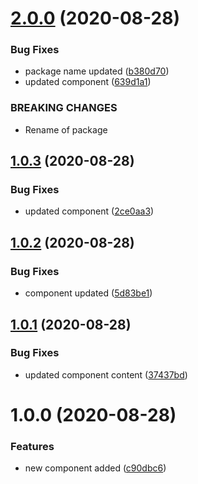 # [2.0.0](https://github.com/sharanyavinod/test-app/compare/v1.0.3...v2.0.0) (2020-08-28)


### Bug Fixes

* package name updated ([b380d70](https://github.com/sharanyavinod/test-app/commit/b380d7060bdeaa015fcccbfa879d550ec4e7c632))
* updated component ([639d1a1](https://github.com/sharanyavinod/test-app/commit/639d1a1a41f1727b9b516215ef4bff587391cad1))


### BREAKING CHANGES

* Rename of package

## [1.0.3](https://github.com/sharanyavinod/test-app/compare/v1.0.2...v1.0.3) (2020-08-28)


### Bug Fixes

* updated component ([2ce0aa3](https://github.com/sharanyavinod/test-app/commit/2ce0aa3958ffce644dce180531665aa1e454a6e6))

## [1.0.2](https://github.com/sharanyavinod/test-app/compare/v1.0.1...v1.0.2) (2020-08-28)


### Bug Fixes

* component updated ([5d83be1](https://github.com/sharanyavinod/test-app/commit/5d83be1540488529f41454b2bddd94320839255c))

## [1.0.1](https://github.com/sharanyavinod/test-app/compare/v1.0.0...v1.0.1) (2020-08-28)


### Bug Fixes

* updated component content ([37437bd](https://github.com/sharanyavinod/test-app/commit/37437bd95bebddbb7fc4c2ba56c652f5b3e215cb))

# 1.0.0 (2020-08-28)


### Features

* new component added ([c90dbc6](https://github.com/sharanyavinod/test-app/commit/c90dbc6cd4eb9885b97656c873302044991c3c41))
